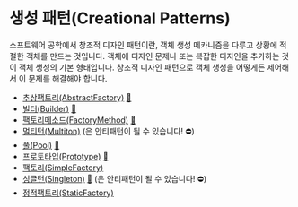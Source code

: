 # 생성 패턴(Creational Patterns)

소프트웨어 공학에서 창조적 디자인 패턴이란, 객체 생성 메카니즘을 다루고 상황에 적절한 객체를 만드는 것입니다. 객체에
디자인 문제나 또는 복잡한 디자인을 추가하는 것이 객체 생성의 기본 형태입니다. 창조적 디자인 패턴으로 객체 생성을
어떻게든 제어해서 이 문제를 해결해야 합니다.

* [추상팩토리(AbstractFactory)](AbstractFactory) [:notebook:](http://en.wikipedia.org/wiki/Abstract_factory_pattern)
* [빌더(Builder)](Builder) [:notebook:](http://en.wikipedia.org/wiki/Builder_pattern)
* [팩토리메소드(FactoryMethod)](FactoryMethod) [:notebook:](http://en.wikipedia.org/wiki/Factory_method_pattern)
* [멀티턴(Multiton)](Multiton) (은 안티패턴이 될 수 있습니다! :no_entry:)
* [풀(Pool)](Pool) [:notebook:](http://en.wikipedia.org/wiki/Object_pool_pattern)
* [프로토타입(Prototype)](Prototype) [:notebook:](http://en.wikipedia.org/wiki/Prototype_pattern)
* [팩토리(SimpleFactory)](SimpleFactory)
* [싱글턴(Singleton)](Singleton) [:notebook:](http://en.wikipedia.org/wiki/Singleton_pattern) (은 안티패턴이 될 수 있습니다! :no_entry:)
* [정적팩토리(StaticFactory)](StaticFactory)
